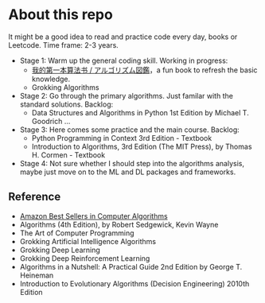 # About this repo

It might be a good idea to read and practice code every day, books or Leetcode.
Time frame: 2-3 years.

* Stage 1: Warm up the general coding skill. Working in progress:
  * [我的第一本算法书 / アルゴリズム図鑑](https://www.ituring.com.cn/book/2464)，a fun book to refresh the basic knowledge.
  * Grokking Algorithms
* Stage 2: Go through the primary algorithms. Just familar with the standard solutions. Backlog:
  * Data Structures and Algorithms in Python 1st Edition by Michael T. Goodrich ...
* Stage 3: Here comes some practice and the main course. Backlog:
  * Python Programming in Context 3rd Edition - Textbook
  * Introduction to Algorithms, 3rd Edition (The MIT Press), by Thomas H. Cormen - Textbook
* Stage 4: Not sure whether I should step into the algorithms analysis, maybe just move on to the ML and DL packages and frameworks.

## Reference
* [Amazon Best Sellers in Computer Algorithms](https://www.amazon.com/gp/bestsellers/books/491298/ref=pd_zg_hrsr_books)
* Algorithms (4th Edition), by Robert Sedgewick, Kevin Wayne
* The Art of Computer Programming
* Grokking Artificial Intelligence Algorithms
* Grokking Deep Learning
* Grokking Deep Reinforcement Learning
* Algorithms in a Nutshell: A Practical Guide 2nd Edition by George T. Heineman
* Introduction to Evolutionary Algorithms (Decision Engineering) 2010th Edition
